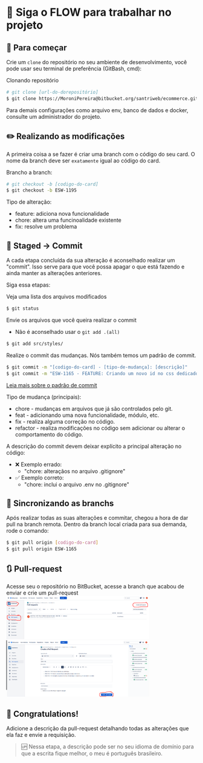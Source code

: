 # 🌻 **Siga o FLOW para trabalhar no projeto**


## **🔀 Para começar**
Crie um  `clone` do repositório no seu ambiente de desenvolvimento, você pode usar seu terminal de preferência (GitBash, cmd):

Clonando repositório

```Bash
# git clone [url-do-dorepositório]
$ git clone https://MoroniPereira@bitbucket.org/santriweb/ecommerce.git
```

Para demais configurações como arquivo env, banco de dados e docker, consulte um administrador do projeto.


## **✏️ Realizando as modificações**
A primeira coisa a se fazer é criar uma branch com o código do seu card. O nome da branch deve ser `exatamente` igual ao código do card. 

Brancho a branch:
```Bash
# git checkout -b [codigo-do-card]
$ git checkout -b ESW-1195
```

Tipo de alteração:
- feature: adiciona nova funcionalidade
- chore: altera uma funcinoalidade existente
- fix: resolve um problema

## **💾 Staged -> Commit**
A cada etapa concluída da sua alteração é aconselhado realizar um "commit". Isso serve para que você possa apagar o que está fazendo e ainda manter as alterações anteriores.

Siga essa etapas:

Veja uma lista dos arquivos modificados
```Bash
$ git status
```

Envie os arquivos que você queira realizar o commit
- Não é aconselhado usar o `git add .(all)`
```Bash
$ git add src/styles/
```

Realize o commit das mudanças. Nós também temos um padrão de commit.

```Bash
$ git commit -m "[codigo-do-card] - [tipo-de-mudança]: [descrição]"
$ git commit -m "ESW-1165 - FEATURE: Criando um novo id no css dedicado ao componente criado"  
```
[Leia mais sobre o padrão de commit](https://dev.to/renatoadorno/padroes-de-commits-commit-patterns-41co)

Tipo de mudança (principais):
  - chore - mudanças em arquivos que já são controlados pelo git.
  - feat - adicionando uma nova funcionalidade, módulo, etc.
  - fix - realiza alguma correção no código.
  - refactor - realiza modificações no código sem adicionar ou alterar o comportamento do código.

A descrição do commit devem deixar explícito a principal alteração no código:

- ❌ Exemplo errado:
  - "chore: alteraçãos no arquivo .gitignore"
- ✅ Exemplo correto:
  - "chore: inclui o arquivo .env no .gitignore"

## **🔄 Sincronizando as branchs**
Após realizar todas as suas alterações e commitar, chegou a hora de dar pull na branch remota.
Dentro da branch local criada para sua demanda, rode o comando:

```Bash
$ git pull origin [codigo-do-card]
$ git pull origin ESW-1165
```

## **🔃 Pull-request**
Acesse seu o repositório no BitBucket, acesse a branch que acabou de enviar e crie um pull-request
<img width="75%" src="img1.png" />
<img width="75%" src="img2.png" />

## **🎊 Congratulations!**
Adicione a descrição da pull-request detalhando todas as alterações que ela faz e envie a requisição.
> 🆙 Nessa etapa, a descrição pode ser no seu idioma de domínio para que a escrita fique melhor, o meu é português brasileiro.
